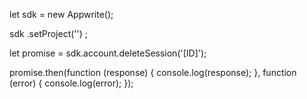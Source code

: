 let sdk = new Appwrite();

sdk
    .setProject('')
;

let promise = sdk.account.deleteSession('[ID]');

promise.then(function (response) {
    console.log(response);
}, function (error) {
    console.log(error);
});